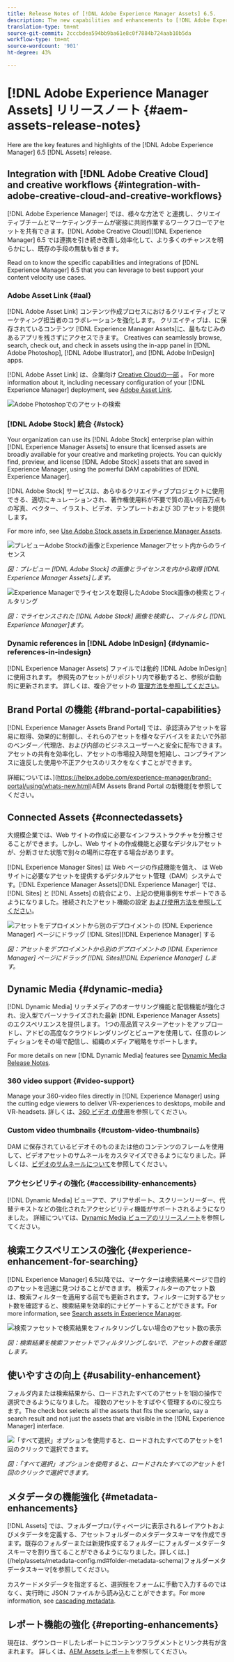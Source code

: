 ```yaml
---
title: Release Notes of [!DNL Adobe Experience Manager Assets] 6.5.
description: The new capabilities and enhancements to [!DNL Adobe Experience Manager] 6.5 [!DNL Assets].
translation-type: tm+mt
source-git-commit: 2cccbdea594bb9ba61e8c0f7884b724aab10b5da
workflow-type: tm+mt
source-wordcount: '901'
ht-degree: 43%

---
```



# [!DNL Adobe Experience Manager Assets] リリースノート {#aem-assets-release-notes}

Here are the key features and highlights of the [!DNL Adobe Experience Manager] 6.5 [!DNL Assets] release.

## Integration with [!DNL Adobe Creative Cloud] and creative workflows {#integration-with-adobe-creative-cloud-and-creative-workflows}

[!DNL Adobe Experience Manager] では、様々な方法で と連携し、クリエイティブチームとマーケティングチームが密接に共同作業するワークフローでアセットを共有できます。[!DNL Adobe Creative Cloud][!DNL Experience Manager] 6.5 では連携を引き続き改善し効率化して、より多くのチャンスを明らかにし、既存の手段の無駄も省きます。

Read on to know the specific capabilities and integrations of [!DNL Experience Manager] 6.5 that you can leverage to best support your content velocity use cases.

### Adobe Asset Link {#aal}

[!DNL Adobe Asset Link] コンテンツ作成プロセスにおけるクリエイティブとマーケティング担当者のコラボレーションを強化します。 クリエイティブは、に保存されているコンテンツ [!DNL Experience Manager Assets]に、最もなじみのあるアプリを残さずにアクセスできます。 Creatives can seamlessly browse, search, check out, and check in assets using the in-app panel in [!DNL Adobe Photoshop], [!DNL Adobe Illustrator], and [!DNL Adobe InDesign] apps.

[!DNL Adobe Asset Link] は、企業向け [Creative Cloudの一部](https://www.adobe.com/jp/creativecloud/business/enterprise.html) 。 For more information about it, including necessary configuration of your [!DNL Experience Manager] deployment, see [Adobe Asset Link](https://helpx.adobe.com/jp/enterprise/using/adobe-asset-link.html).

![Adobe Photoshopでのアセットの検索](assets/asset_search_photoshop.png)

### [!DNL Adobe Stock] 統合 {#stock}

Your organization can use its [!DNL Adobe Stock] enterprise plan within [!DNL Experience Manager Assets] to ensure that licensed assets are broadly available for your creative and marketing projects. You can quickly find, preview, and license [!DNL Adobe Stock] assets that are saved in Experience Manager, using the powerful DAM capabilities of [!DNL Experience Manager].

[!DNL Adobe Stock] サービスは、あらゆるクリエイティブプロジェクトに使用できる、適切にキュレーションされ、著作権使用料が不要で質の高い何百万点もの写真、ベクター、イラスト、ビデオ、テンプレートおよび 3D アセットを提供します。

For more info, see [Use Adobe Stock assets in Experience Manager Assets](/help/assets/aem-assets-adobe-stock.md).

![プレビューAdobe Stockの画像とExperience Managerアセット内からのライセンス](assets/stock_image_preview_license_options.png)

*図：プレビュー [!DNL Adobe Stock] の画像とライセンスを内から取得 [!DNL Experience Manager Assets]します。*

![Experience Managerでライセンスを取得したAdobe Stock画像の検索とフィルタリング](assets/aem-search-filters2.jpg)

*図：でライセンスされた [!DNL Adobe Stock] 画像を検索し、フィルタし [!DNL Experience Manager]ます。*

### Dynamic references in [!DNL Adobe InDesign] {#dynamic-references-in-indesign}

[!DNL Experience Manager Assets] ファイルでは動的 [!DNL Adobe InDesign] に使用されます。 参照先のアセットがリポジトリ内で移動すると、参照が自動的に更新されます。 詳しくは、複合アセットの [管理方法を参照してください](/help/assets/managing-linked-subassets.md)。

## Brand Portal の機能 {#brand-portal-capabilities}

[!DNL Experience Manager Assets Brand Portal] では、承認済みアセットを容易に取得、効果的に制御し、それらのアセットを様々なデバイスをまたいで外部のベンダー／代理店、および内部のビジネスユーザーへと安全に配布できます。アセットの共有を効率化し、アセットの市場投入時間を短縮し、コンプライアンスに違反した使用や不正アクセスのリスクをなくすことができます。

詳細については、](https://helpx.adobe.com/experience-manager/brand-portal/using/whats-new.html)AEM Assets Brand Portal の新機能[を参照してください。

## Connected Assets {#connectedassets}

大規模企業では、Web サイトの作成に必要なインフラストラクチャを分散させることができます。しかし、Web サイトの作成機能と必要なデジタルアセットが、分断させた状態で別々の場所に存在する場合があります。

[!DNL Experience Manager Sites] は Web ページの作成機能を備え、 は Web サイトに必要なアセットを提供するデジタルアセット管理（DAM）システムです。[!DNL Experience Manager Assets][!DNL Experience Manager] では、[!DNL Sites] と [!DNL Assets] の統合により、上記の使用事例をサポートできるようになりました。接続されたアセット機能の設定 [および使用方法を参照してください](/help/assets/use-assets-across-connected-assets-instances.md)。

![アセットをデプロイメントから別のデプロイメントの [!DNL Experience Manager] ページにドラッグ [!DNL Sites][!DNL Experience Manager] する](assets/connected-assets-drag-and-drop-only.gif)

*図：アセットをデプロイメントから別のデプロイメントの [!DNL Experience Manager] ページにドラッグ [!DNL Sites][!DNL Experience Manager] します。*

## Dynamic Media {#dynamic-media}

[!DNL Dynamic Media] リッチメディアのオーサリング機能と配信機能が強化され、没入型でパーソナライズされた最新 [!DNL Experience Manager Assets] のエクスペリエンスを提供します。 1つの高品質マスターアセットをアップロードし、アドビの高度なクラウドレンダリングとビューアを使用して、任意のレンディションをその場で配信し、組織のメディア戦略をサポートします。

For more details on new [!DNL Dynamic Media] features see [Dynamic Media Release Notes](https://docs.adobe.com/content/help/en/dynamic-media-developer-resources/release-notes/s7rn2017.html).

### 360 video support {#video-support}

Manage your 360-video files directly in [!DNL Experience Manager] using the cutting edge viewers to deliver VR-experiences to desktops, mobile and VR-headsets. 詳しくは、[360 ビデオ の使用](/help/assets/360-video.md)を参照してください。

### Custom video thumbnails {#custom-video-thumbnails}

DAM に保存されているビデオそのものまたは他のコンテンツのフレームを使用して、ビデオアセットのサムネールをカスタマイズできるようになりました。詳しくは、[ビデオのサムネールについて](/help/assets/video.md#about-video-thumbnails-in-dynamic-media-scene-mode)を参照してください。

### アクセシビリティの強化 {#accessibility-enhancements}

[!DNL Dynamic Media] ビューアで、アリアサポート、スクリーンリーダー、代替テキストなどの強化されたアクセシビリティ機能がサポートされるようになりました。 詳細については、[Dynamic Media ビューアのリリースノート](https://docs.adobe.com/content/help/ja-JP/dynamic-media-developer-resources/library/home.translate.html)を参照してください。

## 検索エクスペリエンスの強化 {#experience-enhancement-for-searching}

[!DNL Experience Manager] 6.5以降では、マーケターは検索結果ページで目的のアセットを迅速に見つけることができます。 検索フィルターのアセット数は、検索フィルターを適用する前でも更新されます。フィルターに対するアセット数を確認すると、検索結果を効率的にナビゲートすることができます。For more information, see [Search assets in Experience Manager](../assets/search-assets.md).

![検索ファセットで検索結果をフィルタリングしない場合のアセット数の表示](/help/assets/assets/asset_search_results_in_facets_filters.png)

*図：検索結果を検索ファセットでフィルタリングしないで、アセットの数を確認します。*

## 使いやすさの向上 {#usability-enhancement}

フォルダ内または検索結果から、ロードされたすべてのアセットを1回の操作で選択できるようになりました。 複数のアセットをすばやく管理するのに役立ちます。The check box selects all the assets that fits the scenario, say a search result and not just the assets that are visible in the [!DNL Experience Manager] interface.

![「すべて選択」オプションを使用すると、ロードされたすべてのアセットを1回のクリックで選択できます。](assets/select-all-in-aem-assets.gif)

*図：「すべて選択」オプションを使用すると、ロードされたすべてのアセットを1回のクリックで選択できます。*

## メタデータの機能強化 {#metadata-enhancements}

[!DNL Assets] では、フォルダープロパティページに表示されるレイアウトおよびメタデータを定義する、アセットフォルダーのメタデータスキーマを作成できます。既存のフォルダーまたは新規作成するフォルダーにフォルダーメタデータスキーマを割り当てることができるようになりました。詳しくは、](/help/assets/metadata-config.md#folder-metadata-schema)フォルダーメタデータスキーマ[を参照してください。

カスケードメタデータを指定すると、選択肢をフォームに手動で入力するのではなく、実行時に JSON ファイルから読み込むことができます。For more information, see [cascading metadata](/help/assets/metadata-schemas.md#cascading-metadata).

## レポート機能の強化 {#reporting-enhancements}

現在は、ダウンロードしたレポートにコンテンツフラグメントとリンク共有が含まれます。 詳しくは、[AEM Assets レポート](/help/assets/asset-reports.md)を参照してください。
